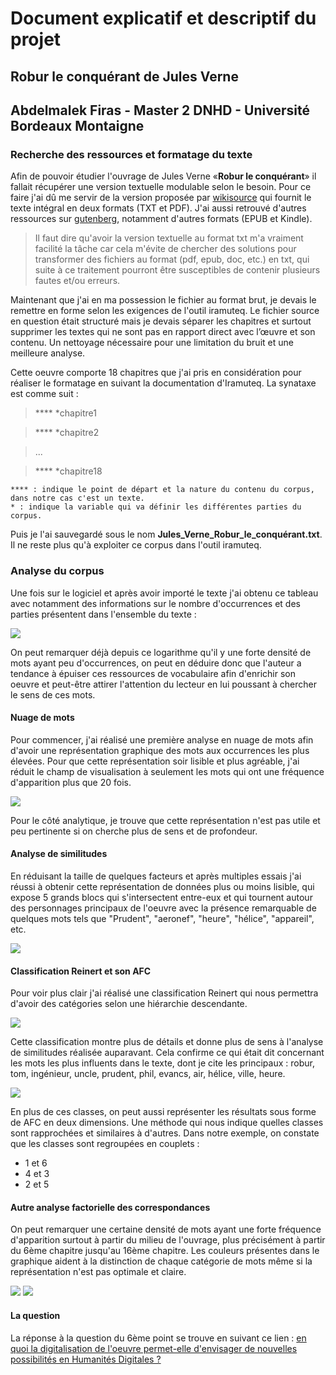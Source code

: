 # Document explicatif et descriptif du projet

## Robur le conquérant de Jules Verne 

## Abdelmalek Firas - Master 2 DNHD - Université Bordeaux Montaigne

### Recherche des ressources et formatage du texte


Afin de pouvoir étudier l'ouvrage de Jules Verne «**Robur le conquérant**» il fallait récupérer une version textuelle modulable selon le besoin. Pour ce faire j'ai dû me servir de la version proposée par [wikisource](https://fr.wikisource.org/wiki/Robur_le_conqu%C3%A9rant) qui fournit le texte intégral en deux formats (TXT et PDF). J'ai aussi retrouvé d'autres ressources sur [gutenberg](http://www.gutenberg.org/ebooks/5126), notamment d'autres formats (EPUB et Kindle).

> Il faut dire qu'avoir la version textuelle au format txt m'a vraiment facilité la tâche car cela m'évite de chercher des solutions pour transformer des fichiers au format (pdf, epub, doc, etc.) en txt, qui suite à ce traitement pourront être susceptibles de contenir plusieurs fautes et/ou erreurs. 


Maintenant que j'ai en ma possession le fichier au format brut, je devais le remettre en forme selon les exigences de l'outil iramuteq. Le fichier source en question était structuré mais je devais séparer les chapitres et surtout supprimer les textes qui ne sont pas en rapport direct avec l’œuvre et son contenu. Un nettoyage nécessaire pour une limitation du bruit et une meilleure analyse.

Cette oeuvre comporte 18 chapitres que j'ai pris en considération pour réaliser le formatage en suivant la documentation d'Iramuteq. La synataxe est comme suit :

> **** *chapitre1

> **** *chapitre2

> ...

> **** *chapitre18

    **** : indique le point de départ et la nature du contenu du corpus, dans notre cas c'est un texte.
    * : indique la variable qui va définir les différentes parties du corpus.


Puis je l'ai sauvegardé sous le nom **Jules_Verne_Robur_le_conquérant.txt**. Il ne reste plus qu'à exploiter ce corpus dans l'outil iramuteq.

### Analyse du corpus

Une fois sur le logiciel et après avoir importé le texte j'ai obtenu ce tableau avec notamment des informations sur le nombre d'occurrences et des parties présentent dans l'ensemble du texte :


![](img/Capture-StatCorpus.png)

On peut remarquer déjà depuis ce logarithme qu'il y une forte densité de mots ayant peu d'occurrences, on peut en déduire donc que l'auteur a tendance à épuiser ces ressources de vocabulaire afin d'enrichir son oeuvre et peut-être attirer l'attention du lecteur en lui poussant à chercher le sens de ces mots. 

#### Nuage de mots

Pour commencer, j'ai réalisé une première analyse en nuage de mots afin d'avoir une représentation graphique des mots aux occurrences les plus élevées. Pour que cette représentation soir lisible et plus agréable, j'ai réduit le champ de visualisation à seulement les mots qui ont une fréquence d'apparition plus que 20 fois.

![](img/Graph-nuage_actives.png)

Pour le côté analytique, je trouve que cette représentation n'est pas utile et peu pertinente si on cherche plus de sens et de profondeur.

#### Analyse de similitudes

En réduisant la taille de quelques facteurs et après multiples essais j'ai réussi à obtenir cette représentation de données plus ou moins lisible, qui expose 5 grands blocs qui s'intersectent entre-eux et qui tournent autour des personnages principaux de l'oeuvre avec la présence remarquable de quelques mots tels que "Prudent", "aeronef", "heure", "hélice", "appareil", etc.

![](img/Graph-similitudes.png)

#### Classification Reinert et son AFC

Pour voir plus clair j'ai réalisé une classification Reinert qui nous permettra d'avoir des catégories selon une hiérarchie descendante.

![](img/dendrogramme_1.png)

Cette classification montre plus de détails et donne plus de sens à l'analyse de similitudes réalisée auparavant. Cela confirme ce qui était dit concernant les mots les plus influents dans le texte, dont je cite les principaux : robur, tom, ingénieur, uncle, prudent, phil, evancs, air, hélice, ville, heure.

![](img/AFC2DL.png)

En plus de ces classes, on peut aussi représenter les résultats sous forme de AFC en deux dimensions. Une méthode qui nous indique quelles classes sont rapprochées et similaires à d'autres. Dans notre exemple, on constate que les classes sont regroupées en couplets : 

- 1 et 6
- 4 et 3
- 2 et 5

#### Autre analyse factorielle des correspondances

On peut remarquer une certaine densité de mots ayant une forte fréquence d'apparition surtout à partir du milieu de l'ouvrage, plus précisément à partir du 6ème chapitre jusqu'au 16ème chapitre. Les couleurs présentes dans le graphique aident à la distinction de chaque catégorie de mots même si la représentation n'est pas optimale et claire.

![](img/graph_afc_1.png)
![](img/afcf_col.png)


#### La question

La réponse à la question du 6ème point se trouve en suivant ce lien : [en quoi la digitalisation de l'oeuvre permet-elle d'envisager de nouvelles possibilités en Humanités Digitales ?](Question-digitalisation-oeuvre.md)

